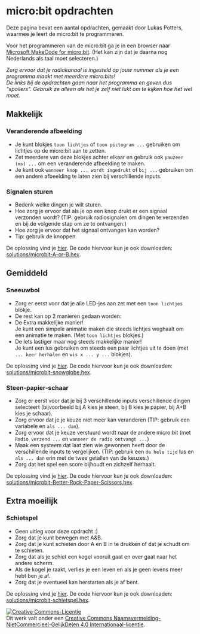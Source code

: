 # micro:bit opdrachten

Deze pagina bevat een aantal opdrachten, gemaakt door Lukas Potters, waarmee je leert de micro:bit te programmeren.

Voor het programmeren van de micro:bit ga je in een browser naar <a href="https://makecode.microbit.org/#editor" target="_blank">Microsoft MakeCode for micro:bit</a>. (Het kan zijn dat je daarna nog Nederlands als taal moet selecteren.)

*Zorg ervoor dat je radiokanaal is ingesteld op jouw nummer als je een programma maakt met meerdere micro:bits!*  
*De links bij de opdrachten gaan naar het programma en geven dus "spoilers". Gebruik ze alleen als het je zelf niet lukt om te kijken hoe het wel moet.*

## Makkelijk

### Veranderende afbeelding
- Je kunt blokjes `toon lichtjes` of `toon pictogram ...` gebruiken om lichtjes op de micro:bit aan te zetten.
- Zet meerdere van deze blokjes achter elkaar en gebruik ook `pauzeer (ms) ...` om een veranderende afbeelding te maken.
- Je kunt ook `wanneer knop ... wordt ingedrukt` of `bij ...` gebruiken om een andere afbeelding te laten zien bij verschillende inputs.

### Signalen sturen
- Bedenk welke dingen je wilt sturen.
- Hoe zorg je ervoor dat als je op een knop drukt er een signaal verzonden wordt? (TIP: gebruik radiosignalen om dingen te verzenden en bij de volgende stap om ze te ontvangen.)
- Hoe zorg je ervoor dat het signaal ontvangen kan worden?
- Tip: gebruik de knoppen.

De oplossing vind je <a href="https://makecode.microbit.org/_DDLfm62VbLs6" target="_blank">hier</a>. De code hiervoor kun je ook downloaden: [solutions/microbit-A-or-B.hex](solutions/microbit-A-or-B.hex).

## Gemiddeld

### Sneeuwbol
- Zorg er eerst voor dat je alle LED-jes aan zet met een `toon lichtjes` blokje.
- De rest kan op 2 manieren gedaan worden:
- De Extra makkelijke manier!  
  Je kunt een simpele animatie maken die steeds lichtjes weghaalt om een animatie te maken. (Met `toon lichtjes` blokjes.)
- De Iets lastiger maar nog steeds makkelijke manier!  
  Je kunt een lus gebruiken om steeds een paar lichtjes uit te doen (met `... keer herhalen` en `wis x ... y ...` blokjes).

De oplossing vind je <a href="https://makecode.microbit.org/_DH9PevP9jXVk" target="_blank">hier</a>. De code hiervoor kun je ook downloaden: [solutions/microbit-snowglobe.hex](solutions/microbit-snowglobe.hex).

### Steen-papier-schaar
- Zorg er eerst voor dat je bij 3 verschillende inputs verschillende dingen selecteert (bijvoorbeeld bij A kies je steen, bij B kies je papier, bij A+B kies je schaar).
- Zorg ervoor dat je je keuze niet meer kan veranderen (TIP: gebruik een variabele en `als ... dan`).
- Zorg ervoor dat je keuze verstuurd wordt naar de andere micro:bit (met `Radio verzend ...` en `wanneer de radio ontvangt ...`)
- Maak een systeem dat laat zien wie gewonnen heeft door de verschillende inputs te vergelijken. (TIP: gebruik een `de hele tijd` lus en `als ... dan` erin met de twee getallen van de keuzes.)
- Zorg dat het spel een score bijhoudt en zichzelf herhaalt.

De oplossing vind je <a href="https://makecode.microbit.org/_hDMcD4Wy3Ru0" target="_blank">hier</a>. De code hiervoor kun je ook downloaden: [solutions/microbit-Better-Rock-Paper-Scissors.hex](solutions/microbit-Better-Rock-Paper-Scissors.hex).

## Extra moeilijk

### Schietspel
- Geen uitleg voor deze opdracht :)
- Zorg dat je kunt bewegen met A&B.
- Zorg dat je kunt schieten door A en B in te drukken of dat je schudt om te schieten.
- Zorg dat als je schiet een kogel vooruit gaat en over gaat naar het andere scherm.
- Als de kogel je raakt, verlies je een leven en als je geen levens meer hebt ben je af.
- Zorg dat je eventueel kan herstarten als je af bent.

De oplossing vind je <a href="https://makecode.microbit.org/_6YRXx0CyXWDY" target="_blank">hier</a>. De code hiervoor kun je ook downloaden: [solutions/microbit-schietspel.hex](solutions/microbit-schietspel.hex).

<a rel="license" href="http://creativecommons.org/licenses/by-nc-sa/4.0/"><img alt="Creative Commons-Licentie" style="border-width:0" src="https://i.creativecommons.org/l/by-nc-sa/4.0/88x31.png" /></a><br />Dit werk valt onder een <a rel="license" href="http://creativecommons.org/licenses/by-nc-sa/4.0/deed.nl">Creative Commons Naamsvermelding-NietCommercieel-GelijkDelen 4.0 Internationaal-licentie</a>.
